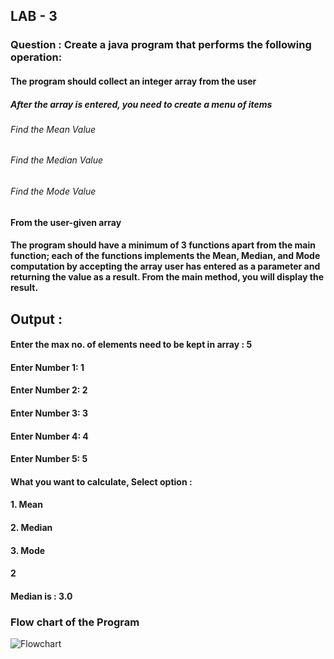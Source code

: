 ## LAB - 3

### Question : Create a java program that performs the following operation:
#### The program should collect an integer array from the user
##### After the array is entered, you need to create a menu of items
###### Find the Mean Value
###### Find the Median Value
###### Find the Mode Value
#### From the user-given array
#### The program should have a minimum of 3 functions apart from the main function; each of the functions implements the Mean, Median, and Mode computation by accepting the array user has entered as a parameter and returning the value as a result. From the main method, you will display the result.

## Output : 

#### Enter the max no. of elements need to be kept in array : 5
#### Enter Number 1: 1
#### Enter Number 2: 2
#### Enter Number 3: 3
#### Enter Number 4: 4
#### Enter Number 5: 5
#### What you want to calculate, Select option :
#### 1. Mean
#### 2. Median
#### 3. Mode
#### 2
#### Median is : 3.0


### Flow chart of the Program

![Flowchart](https://user-images.githubusercontent.com/75930738/218948672-1b8922af-b3c0-44b9-aa88-3581462ca0bb.png)

